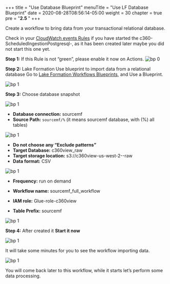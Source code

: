 +++
title = "Use Database Blueprint"
menuTitle = "Use LF Database Blueprint"
date = 2020-08-28T08:56:14-05:00
weight = 30
chapter = true
pre = "<b>2.5 </b>"
+++

Create a workflow to bring data from your transactional relational database.

Check in your [CloudWatch events Rules](https://us-west-2.console.aws.amazon.com/cloudwatch/home?region=us-west-2#rules:) if you have started the c360-ScheduledIngestionPostgresql-<your account id>, as it has been created later maybe you did not start this one yet.

**Step 1:** If this Rule is not “green”, please enable it now on Actions.
![bp 0](/images/workflow/pic-wf00.png)


**Step 2:** Lake Formation Use blueprint to import data from a relational database
Go to [Lake Formation Workflows Blueprints](https://us-west-2.console.aws.amazon.com/lakeformation/home?region=us-west-2#workflows), and Use a Blueprint.

![bp 1](/images/workflow/pic-wf01.png)



**Step 3:** Choose database snapshot

![bp 1](/images/workflow/pic-wf02.png)

*	**Database connection:** sourcemf
*	**Source Path:** `sourcemf/%` (it means sourcemf database, with (%) all tables)

![bp 1](/images/workflow/pic-wf03.png)

*	**Do not choose any “Exclude patterns”**
*	**Target Database:** c360view_raw
*	**Target storage location:**  s3://c360view-us-west-2-<your-account>-raw
*	**Data format:** CSV

![bp 1](/images/workflow/pic-wf04.png)

*	**Frequency:** run on demand

*	**Workflow name:** sourcemf_full_workflow
*	**IAM role:** Glue-role-c360view
*	**Table Prefix:** sourcemf

![bp 1](/images/workflow/pic-wf05.png)


**Step 4:** After created it **Start it now**

![bp 1](/images/workflow/pic-wf06.png)


It will take some minutes for you to see the workflow importing data.

![bp 1](/images/workflow/pic-wf07.png)


You will come back later to this workflow, while it starts let’s perform some data processing.
